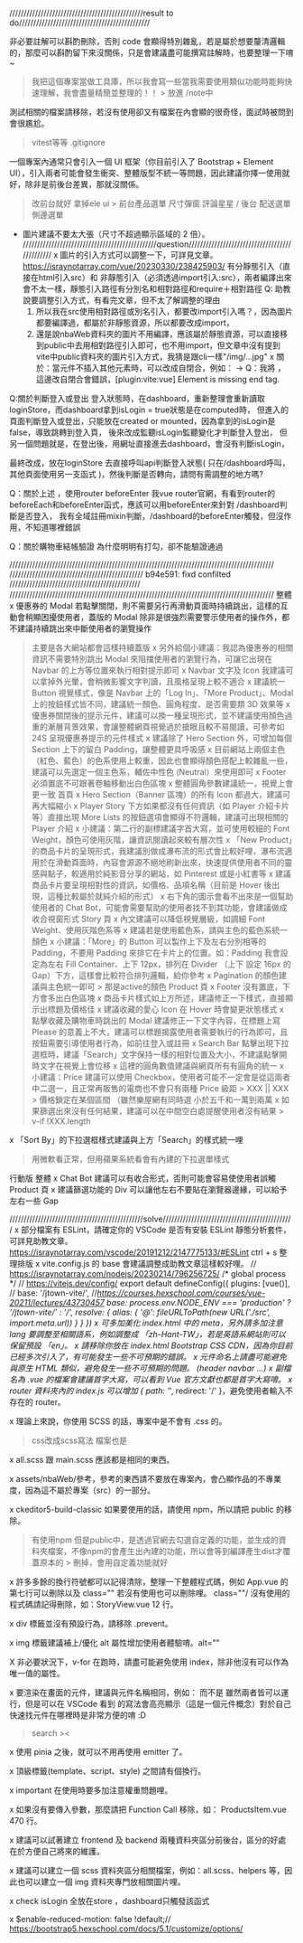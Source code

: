 

 ///////////////////////////////////////////////result to do//////////////////////////////////////////////

非必要註解可以斟酌刪除，否則 code 會顯得特別雜亂，若是屬於想要釐清邏輯的，那麼可以斟酌留下來沒關係，只是會建議盡可能撰寫註解時，也要整理一下唷~
> 我把這個專案當做工具庫，所以我會寫一些當我需要使用類似功能時能夠快速理解，我會盡量精簡並整理的！！ > 放進 /note中

測試相關的檔案請移除，若沒有使用卻又有檔案在內會顯的很奇怪，面試時被問到會很尷尬。
> vitest等等  .gitignore

一個專案內通常只會引入一個 UI 框架（你目前引入了 Bootstrap + Element UI），引入兩者可能會發生衝突、整體版型不統一等問題，因此建議你擇一使用就好，除非是前後台差異，那就沒關係。
> 改前台就好 拿掉ele ui > 前台產品選單 尺寸彈窗 評論星星  / 後台 配送選單 側邊選單

- 圖片建議不要太大張（尺寸不超過顯示區域的 2 倍）。
 ///////////////////////////////////////////////question//////////////////////////////////////////////
x 圖片的引入方式可以調整一下，可詳見文章。
    https://israynotarray.com/vue/20230330/238425903/
    有分靜態引入（直接在html引入src）和 非靜態引入（必須透過import引入:src），兩者編譯出來會不太一樣，靜態引入路徑有分別名和相對路徑和require＋相對路徑
    Q: 助教說要調整引入方式，有看完文章，但不太了解調整的理由
    1. 所以我在src使用相對路徑或別名引入，都要改import引入嗎？，因為圖片都要編譯過，都屬於非靜態資源，所以都要改成import，
    2. 還是說nbaWeb資料夾的圖片不用編譯，應該屬於靜態資源，可以直接移到public中去用相對路徑引入即可，也不用import，但文章中沒有提到vite中public資料夾的圖片引入方式，我猜是跟cli一樣"/img/...jpg"
x 關於：當元件不插入其他元素時，可以改成自閉合，例如：<Loading></Loading> → <Loading>
    Q：我將<Loading :active="isLoading"></Loading> ，
    這邊改自閉合會錯誤，[plugin:vite:vue] Element is missing end tag.
    
Q:關於判斷登入或登出
登入狀態時，在dashboard，重新整理會重新讀取loginStore，而dashboard拿到isLogin = true狀態是在computed時，
但進入的頁面判斷登入或登出，只能放在created or mounted，因為拿到的isLogin是false，導致跳轉到登入頁，
後來改成監聽isLogin監聽變化才判斷登入登出，
但另一個問題就是，在登出後，用網址直接進去dashboard，會沒有判斷isLogin，

最終改成，放在loginStore 去直接呼叫api判斷登入狀態( 只在/dashboard呼叫，其他頁面使用另一支函式  )，然後判斷是否轉向，請問有需調整的地方嗎?

Q：關於上述 ，使用router beforeEnter
我vue router官網，有看到router的beforeEach和beforeEnter函式，應該可以用beforeEnter來針對 /dashboard判斷是否登入，
我有全域註冊mixin判斷，/dashboard的beforeEnter觸發，但沒作用，不知道哪裡錯誤

Q：關於購物車結帳驗證
為什麼明明有打勾，卻不能驗證通過

/////////////////////////////////////////////////////////////////////////////////////////////
/////////////////////////////////////////////// b94e591: fixd confilted //////////////////////////////////////////////
/////////////////////////////////////////////////////////////////////////////////////////////
整體
x 優惠券的 Modal 若點擊關閉，則不需要另行再滑動頁面時持續跳出，這樣的互動會稍顯困擾使用者，蓋版的 Modal 除非是很強烈需要警示使用者的操作外，都不建議持續跳出來中斷使用者的瀏覽操作
 > 主要是各大網站都會這樣持續蓋版
x 另外給個小建議：我認為優惠券的相關資訊不需要特別跳出 Modal 來阻擋使用者的瀏覽行為，可讓它出現在 Navbar 的上方等位置來執行相對提示即可
x  Navbar 文字及 Icon 我建議可以拿掉外光暈，會稍微影響文字判讀，且風格呈現上較不適合
x 建議統一 Button 視覺樣式，像是 Navbar 上的「Log In」、「More Product」、Modal 上的按鈕樣式皆不同，建議統一顏色、圓角程度、是否需要類 3D 效果等
x 優惠券關閉後的提示元件，建議可以換一種呈現形式，並不建議使用顏色過重的漸層背景效果，會讓整體網頁視覺過於搶眼且較不易閱讀，可參考如 24S 呈現優惠券提示的元件樣式
x 建議除了 Hero Section 外，可增加每個 Section 上下的留白 Padding，讓整體更具呼吸感
x 目前網站上兩個主色（紅色、藍色）的色系使用上較重，因此也會顯得顏色搭配上較雜亂一些，建議可以先選定一個主色系，輔佐中性色 (Neutral）來使用即可
x Footer 必須置底不可跟著卷軸移動出白色區塊
x 整體圓角參數建議統一，視覺上會更一致
首頁
x Hero Section（Banner 區塊）的所有 Icon 都過大，建議可再大幅縮小
x Player Story 下方如果都沒有任何資訊（如 Player 介紹卡片等）直接出現 More Lists 的按鈕選項會顯得不符邏輯，建議可出現相關的 Player 介紹
x 小建議：第二行的副標建議字首大寫，並可使用較細的 Font Weight，顏色可使用灰階，讓資訊閱讀起來較有層次性
x 「New Product」的商品卡片的呈現形式，我建議別做成瀑布流的形式會比較好哩，瀑布流適用於在滑動頁面時，內容會源源不絕地刷新出來，快速提供使用者不同的靈感與點子，較適用於純影音分享的網站，如 Pinterest 或是小紅書等
x 建議商品卡片要呈現相對性的資訊，如價格、品項名稱（目前是 Hover 後出現，這種比較屬於就純介紹的形式）
x 右下角的圖示會看不出來是一個幫助使用者的 Chat Bot，可能會需要幫助的使用者找不到其功能，會建議做成收合視窗形式
Story 頁
x 內文建議可以降低視覺層級，如調細 Font Weight、使用灰階色系等
x 建議若是使用藍色系，請與主色的藍色系統一顏色
x 小建議：「More」的 Button 可以製作上下及左右分別相等的 Padding，不要用 Padding 來排它在卡片上的位置。如：Padding 我會設定為左右 Fill Container、上下 12px，排列在 Divider （上下 設定 16px 的 Gap）下方，這樣會比較符合排列邏輯，給你參考
x Pagination 的顏色建議與主色統一即可 > 那是active的顏色
Product 頁
x Footer 沒有置底，下方會多出白色區塊
x 商品卡片樣式如上方所述，建議修正一下樣式，直接顯示出標題及價格佳
x 建議收藏的愛心 Icon 在 Hover 時會變更狀態樣式
x 點擊收藏及購物車時跳出的 Modal 建議修正一下文字內容，在標題上寫 Please 的意義上不大，建議可以標題揭露使用者需要執行的行為即可，且按鈕需要引導使用者行為，如前往登入或註冊
x Search Bar 點擊出現下拉選框時，建議「Search」文字保持一樣的相對位置及大小，不建議點擊開時文字在視覺上會位移
x 這裡的圓角數值建議與網頁所有有圓角的統一
x 小建議：Price 建議可以使用 Checkbox，使用者可能不一定會是從這兩者中二選一，且正常再販售的電商也不會只有兩種 Price 級距
    > XXX || XXX > 價格鎖定在某個區間 （雖然樂屋網有同時選 小於五千和一萬到兩萬
x 如果篩選出來沒有任何結果，建議可以在中間空白處提醒使用者沒有結果
    > v-if !XXX.length 
    
x 「Sort By」的下拉選框樣式建議與上方「Search」的樣式統一哩
 > 用微軟看正常，但用蘋果系統看會有內建的下拉選單樣式


行動版
整體
x Chat Bot 建議可以有收合形式，否則可能會容易使使用者誤觸
Product 頁
x 建議篩選功能的 Div 可以讓他左右不要貼在瀏覽器邊緣，可以給予左右一些 Gap

///////////////////////////////////////////////solve//////////////////////////////////////////////
x 部分檔案有 ESLint，請確定你的 VSCode 是否有安裝 ESLint 靜態分析套件，可詳見助教文章。
    https://israynotarray.com/vscode/20191212/2147775133/#ESLint
    ctrl + s 整理排版
x vite.config.js 的 base 會建議調整成助教文章這樣較好哩。
    // https://israynotarray.com/nodejs/20230214/796256725/
    /* global process */
    // https://vitejs.dev/config/
    export default defineConfig({
    plugins: [vue()],
    // base: '/jtown-vite/', //*https://courses.hexschool.com/courses/vue-20211/lectures/43730457
    base: process.env.NODE_ENV === 'production' ? '/jtown-vite/' : '/',
    resolve: {
        alias: {
        '@': fileURLToPath(new URL('./src', import.meta.url))
        }
    }
    })
x 可多加美化 index.html 中的 meta，另外請多加注意 lang 要調整至相關語系，例如調整成 「zh-Hant-TW」，若是英語系網站則可以保留預設 「en」。
x 請移除你放在 index.html Bootstrap CSS CDN，因為你目前已經多次引入了，有可能發生一些不可預期的錯誤。
x 元件命名上請盡可能避免與原生 HTML 類似，避免發生一些不可預期的問題。
    (header navbar ...)
x 副檔名為 .vue 的檔案會建議首字大寫，可以看到 Vue 官方文獻也都是首字大寫唷。
x router 資料夾內的 index.js 可以增加 { path: '*', redirect: '/' }，避免使用者輸入不存在的 router。

x 理論上來說，你使用 SCSS 的話，專案中是不會有 .css 的。
> css改成scss寫法 檔案也是

x all.scss 跟 main.scss 應該都是相同的東西。

x assets/nbaWeb/參考，參考的東西請不要放在專案內，會凸顯作品的不專業度，因為這不屬於專案（src）的一部分。

x ckeditor5-build-classic 如果要使用的話，請使用 npm，所以請把 public 的移除。
> 有使用npm 但是public中，是透過官網去勾選自定義的功能，並生成的資料夾檔案，不像npm的會產生出內建的功能，所以會等到編譯產生dist才覆蓋原本的 > 刪掉，會用自定義功能就好 

x 許多多餘的換行符號都可以記得清除，整理一下整體程式碼，例如 App.vue 的第七行可以刪除以及 class="" 若沒有使用也可以刪除哩。
class=""/
沒有使用的程式碼請記得刪除，如：StoryView.vue 12 行。

x div 標籤並沒有預設行為，請移除 .prevent。

x img 標籤建議補上/優化 alt 屬性增加使用者體驗唷。alt=""

X 非必要狀況下，v-for 在跑時，請盡可能避免使用 index，除非他沒有可以作為唯一值的屬性。

x 要渲染在畫面的元件，建議與元件名稱相同，例如：<HelloWorld><HelloWorld/> 而不是 <hello-world><hello-world/> 雖然兩者皆可以運行，但是可以在 VSCode 看到 的寫法會高亮顯示（這是一個元件概念）對於自己快速找元件在哪裡時是非常方便的唷 :D
> search ><

x 使用 pinia 之後，就可以不用再使用 emitter 了。

x 頂級標籤(template、script、style) 之間請有個換行。

x important 在使用時要多加注意權重問題哩。

x 如果沒有要傳入參數，那麼請把 Function Call 移除，如： ProductsItem.vue 470 行。

x 建議可以試著建立 frontend 及 backend 兩種資料夾區分前後台，區分的好處在於方便自己將來的維護。

x 建議可以建立一個 scss 資料夾區分相關檔案，例如：all.scss、helpers 等，因此也可以建立一個 img 資料夾專門放相關圖片哩。

x check isLogin 全放在store ，dashboard只觸發該函式

x $enable-reduced-motion: false !default;// https://bootstrap5.hexschool.com/docs/5.1/customize/options/

